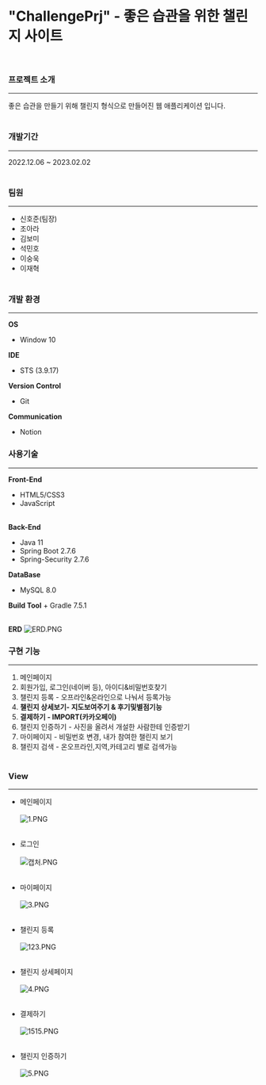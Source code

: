 # "ChallengePrj" - 좋은 습관을 위한 챌린지 사이트<br><br>

### 프로젝트 소개
***
좋은 습관을 만들기 위해 챌린지 형식으로 만들어진 웹 애플리케이션 입니다.<br><br>
### 개발기간
***
2022.12.06 ~ 2023.02.02<br><br>
### 팀원
***
+ 신호준(팀장)
+ 조아라
+ 김보미
+ 석민호
+ 이숭욱
+ 이재혁<br><br>

### 개발 환경
---
<b>OS</b>
 + Window 10<br>

<b>IDE</b>
 + STS (3.9.17)<br>

<b>Version Control</b>
 + Git<br>

<b>Communication</b>
 + Notion

### 사용기술
***
<b>Front-End</b>
  + HTML5/CSS3
  + JavaScript<br><br>
  
<b>Back-End</b>
  + Java 11
  + Spring Boot 2.7.6
  + Spring-Security 2.7.6<br>

<b>DataBase</b>
  + MySQL 8.0<br>

<b>Build Tool</b>
    + Gradle 7.5.1<br><br>

<b>ERD</b>
![ERD.PNG](https://github.com/yjklp10/ChallengePrj/blob/master/ERD.PNG?raw=true)


### 구현 기능
***
1. 메인페이지
2. 회원가입, 로그인(네이버 등), 아이디&비밀번호찾기
3. 챌린지 등록 - 오프라인&온라인으로 나눠서 등록가능
4. <b>챌린지 상세보기- 지도보여주기 & 후기및별점기능</b>
5. <b>결제하기 - IMPORT(카카오페이)</b>
6. 챌린지 인증하기 - 사진을 올려서 개설한 사람한테 인증받기
7. 마이페이지 - 비밀번호 변경, 내가 참여한 챌린지 보기
8. 챌린지 검색 - 온오프라인,지역,카테고리 별로 검색가능<br><br>

### View
***
+ 메인페이지<br><br>
![1.PNG](https://github.com/yjklp10/ChallengePrj/blob/master/1.PNG?raw=true)<br><br>

+ 로그인<br><br>
![캡처.PNG](https://github.com/yjklp10/ChallengePrj/blob/master/캡처.PNG?raw=true)<br><br>

+ 마이페이지<br><br>
![3.PNG](https://github.com/yjklp10/ChallengePrj/blob/master/3.PNG?raw=true)<br><br>

+ 챌린지 등록<br><br>
![123.PNG](https://github.com/yjklp10/ChallengePrj/blob/master/123.PNG?raw=true)<br><br>

+ 챌린지 상세페이지<br><br>
![4.PNG](https://github.com/yjklp10/ChallengePrj/blob/master/4.PNG?raw=true)<br><br>

+ 결제하기<br><br>
![1515.PNG](https://github.com/yjklp10/ChallengePrj/blob/master/1515.PNG?raw=true)<br><br>

+ 챌린지 인증하기<br><br>
![5.PNG](https://github.com/yjklp10/ChallengePrj/blob/master/5.PNG?raw=true)<br><br>





